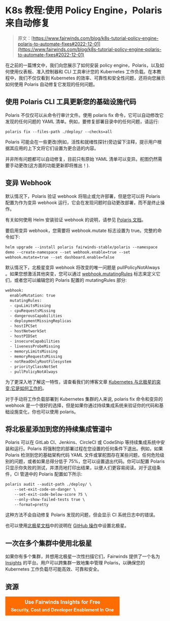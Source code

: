 # K8s 教程:使用 Policy Engine，Polaris 来自动修复

> 原文：[https://www.fairwinds.com/blog/k8s-tutorial-policy-engine-polaris-to-automate-fixes#2022-12-01](https://www.fairwinds.com/blog/k8s-tutorial-policy-engine-polaris-to-automate-fixes#2022-12-01)

 在之前的一篇博文中，我们向您展示了如何安装 policy engine，Polaris，以及如何使用仪表板、准入控制器和 CLI 工具审计您的 Kubernetes 工作负载。在本教程中，我们不仅仅看到 Kubernetes 的效率、可靠性和安全性问题，还将向您展示如何使用 Polaris 自动修复它发现的任何问题。

## 使用 Polaris CLI 工具更新您的基础设施代码

Polaris 不仅仅可以从命令行审计文件。使用 polaris fix 命令，它可以自动修改它发现的任何问题的 YAML 清单。例如，要修复部署目录中的任何问题，请运行:

```
polaris fix --files-path ./deploy/ --checks=all
```

Polaris 可能会在一些更改(例如，活性和就绪性探针)旁边留下注释，提示用户根据其应用的上下文将它们设置为更合适的内容。

并非所有问题都可以自动修复，目前只有原始 YAML 清单可以变异。舵图仍然需要手动更改(这方面的功能更新即将推出！).

## 变异 Webhook

默认情况下，Polaris 验证 webhook 将阻止或允许部署，但是您可以将 Polaris 配置为作为变异 webhook 运行，它会在发现问题时自动更改部署，而不是终止操作。

有关如何使用 Helm 安装验证 webhook 的说明，请参见 [Polaris 文档](https://polaris.docs.fairwinds.com/admission-controller/#installation)。

要启用变异 webhook，您需要将 webhook.mutate 标志设置为 true。完整的命令如下:

```
helm upgrade --install polaris fairwinds-stable/polaris --namespace demo --create-namespace --set webhook.enable=true --set webhook.mutate=true --set dashboard.enable=false
```

默认情况下，北极星变异 webhook 将改变的唯一问题是 pullPolicyNotAlways 。如果您想激活其他突变，您可以通过 [webhook.mutatingRules](https://artifacthub.io/packages/helm/fairwinds-stable/polaris#values) 标志来定义它们，或者您可以编辑您的 Polaris 配置的 mutatingRules 部分:

```
webhook:
  enableMutation: true
  mutatingRules:
  - cpuLimitsMissing
  - cpuRequestsMissing
  - dangerousCapabilities
  - deploymentMissingReplicas
  - hostIPCSet
  - hostNetworkSet
  - hostPIDSet
  - insecureCapabilities
  - livenessProbeMissing
  - memoryLimitsMissing
  - memoryRequestsMissing
  - notReadOnlyRootFilesystem
  - priorityClassNotSet
  - pullPolicyNotAlways 
```

为了更深入地了解这一特性，请查看我们的博客文章 [Kubernetes 与北极星的突变:它是如何工作的](https://www.fairwinds.com/blog/how-polaris-kubernetes-mutations-work)。

对于手动将工作负载部署到 Kubernetes 集群的人来说, polaris fix 命令和变异的 webhook 是一个很好的选择，但是如果你通过持续集成系统来验证你的代码和基础设施变化，你也可以使用 polaris。

## 将北极星添加到您的持续集成管道中

Polaris 可以在 GitLab CI、Jenkins、CircleCI 或 CodeShip 等持续集成系统中安装和运行。Polaris 将强制您的部署过程在您设置的任何条件下退出。例如，如果 Polaris 检测到您的基础架构代码 YAML 文件或掌舵图存在某些问题，任何危险级别的问题，或者如果总得分低于 75%，您可以设置退出代码。你可以配置 Polaris 只显示你失败的测试，并漂亮地打印出结果，以便人们更容易阅读。对于这组条件，CI 管道中的 Polaris 配置如下所示:

```
polaris audit --audit-path ./deploy/ \
  	--set-exit-code-on-danger \
  	--set-exit-code-below-score 75 \
	--only-show-failed-tests true \
	--format=pretty 
```

这种方法不会自动修复 Polaris 发现的问题，但会显示 CI 系统日志中的错误。

也可以使用[北极星文档](https://polaris.docs.fairwinds.com/infrastructure-as-code/#as-github-action)中的说明在 [GitHub 操作](https://github.com/features/actions)中设置北极星。

## 一次在多个集群中使用北极星

如果你有多个集群，并想用北极星一次性扫描它们，Fairwinds 提供了一个名为 [Insights](https://www.fairwinds.com/insights) 的平台。用户可以跨集群一致地集中管理 Polaris，以确保您的 Kubernetes 工作负载尽可能高效、可靠和安全。

## 资源

[![Use Fairwinds Insights for Free Security, Cost and Developer Enablement In One](img/7c86296320eb01b215d8e2755e9c5b9d.png)](https://cta-redirect.hubspot.com/cta/redirect/2184645/34aa4987-a1f9-438a-a145-d7d82d5c479a)
